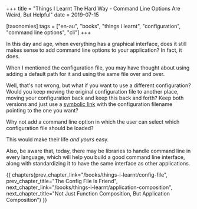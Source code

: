 +++
title = "Things I Learnt The Hard Way - Command Line Options Are Weird, But Helpful"
date = 2019-07-15

[taxonomies]
tags = ["en-au", "books", "things i learnt", "configuration", "command line options", "cli"]
+++

In this day and age, when everything has a graphical interface, does it still
makes sense to add command line options to your application? In fact, it does.

<!-- more -->

When I mentioned the configuration file, you may have thought about using
adding a default path for it and using the same file over and over.

Well, that's not wrong, but what if you want to use a different configuration?
Would you keep moving the original configuration file to another place, moving
your configuration back and keep this back and forth? Keep both versions and
just use a [symbolic link](https://en.wikipedia.org/wiki/Symbolic_link) with
the configuration filename pointing to the one you want?

Why not add a command line option in which the user can select which
configuration file should be loaded?

This would make their life _and yours_ easy.

Also, be aware that, today, there may be libraries to handle command line in
every language, which will help you build a good command line interface, along
with standardizing it to have the same interface as other applications.

{{ chapters(prev_chapter_link="/books/things-i-learnt/config-file", prev_chapter_title="The Config File Is Friend", next_chapter_link="/books/things-i-learnt/application-composition", next_chapter_title="Not Just Function Composition, But Application Composition") }}
